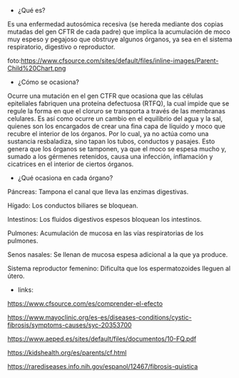 - ¿Qué es?

Es una enfermedad autosómica recesiva (se hereda mediante dos copias mutadas del gen CFTR de cada padre) que implica la acumulación de moco muy espeso y pegajoso que obstruye algunos órganos, ya sea en el sistema respiratorio, digestivo o reproductor.

foto:https://www.cfsource.com/sites/default/files/inline-images/Parent-Child%20Chart.png

- ¿Cómo se ocasiona? 

Ocurre una mutación en el gen CTFR que ocasiona que las células epiteliales fabriquen una proteína defectuosa (RTFQ), la cual impide que se regule la forma en que el cloruro se transporta a través de las membranas celulares. Es así como ocurre un cambio en el equilibrio del agua y la sal, quienes son los encargados de crear una fina capa de líquido y moco que recubre el interior de los órganos. Por lo cual, ya no actúa como una sustancia resbaladiza, sino tapan los tubos, conductos y pasajes. Esto genera que los órganos se tamponen, ya que el moco se espesa mucho y, sumado a los gérmenes retenidos, causa una infección, inflamación y cicatrices en el interior de ciertos órganos. 


- ¿Qué ocasiona en cada órgano?

Páncreas: Tampona el canal que lleva las enzimas digestivas.

Hígado: Los conductos biliares se bloquean.

Intestinos: Los fluidos digestivos espesos bloquean los intestinos.

Pulmones: Acumulación de mucosa en las vías respiratorias de los pulmones.

Senos nasales: Se llenan de mucosa espesa adicional a la que ya produce.

Sistema reproductor femenino: Dificulta que los espermatozoides lleguen al útero. 

- links: 

https://www.cfsource.com/es/comprender-el-efecto

https://www.mayoclinic.org/es-es/diseases-conditions/cystic-fibrosis/symptoms-causes/syc-20353700

https://www.aeped.es/sites/default/files/documentos/10-FQ.pdf

https://kidshealth.org/es/parents/cf.html

https://rarediseases.info.nih.gov/espanol/12467/fibrosis-quistica


